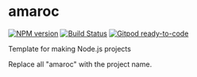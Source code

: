 # amaroc
[![NPM version](https://img.shields.io/npm/v/amaroc.svg)](http://npmjs.com/package/amaroc)
[![Build Status](https://github.com/extremeheat/amaroc/actions/workflows/ci.yml/badge.svg)](https://github.com/extremeheat/amaroc/actions/workflows/)
[![Gitpod ready-to-code](https://img.shields.io/badge/Gitpod-ready--to--code-blue?logo=gitpod)](https://gitpod.io/#https://github.com/extremeheat/amaroc)

Template for making Node.js projects

Replace all "amaroc" with the project name.
